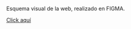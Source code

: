 Esquema visual de la web, realizado en FIGMA.

[Click aquí](https://www.figma.com/design/sbdAJoVa9EGx8F27WUisr2/Habuked-portfolio?node-id=0-1&t=gvdUj6svMJCG62G5-1 "Ir a Habuked Portafolio") 
